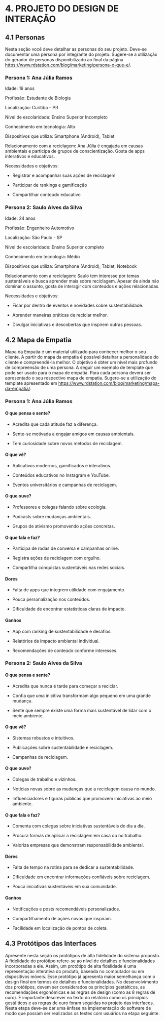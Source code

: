 # 4. PROJETO DO DESIGN DE INTERAÇÃO

## 4.1 Personas
Nesta seção você deve detalhar as personas do seu projeto. Deve-se documentar uma persona por integrante do projeto. Sugere-se a utilização do gerador de personas disponibilizado ao final da página https://www.rdstation.com/blog/marketing/persona-o-que-e/.

### Persona 1: Ana Júlia Ramos  
Idade: 19 anos

Profissão: Estudante de Biologia

Localização: Curitiba – PR

Nível de escolaridade: Ensino Superior Incompleto

Conhecimento em tecnologia: Alto

Dispositivos que utiliza: Smartphone (Android), Tablet

Relacionamento com a reciclagem: Ana Júlia é engajada em causas ambientais e participa de grupos de conscientização. Gosta de apps interativos e educativos.

Necessidades e objetivos:

- Registrar e acompanhar suas ações de reciclagem

- Participar de rankings e gamificação

- Compartilhar conteúdo educativo

### Persona 2: Saulo Alves da Silva
Idade: 24 anos

Profissão: Engenheiro Automotivo

Localização: São Paulo - SP

Nível de escolaridade: Ensino Superior completo

Conhecimento em tecnologia: Médio

Dispositivos que utiliza: Smartphone (Android), Tablet, Notebook

Relacionamento com a reciclagem: Saulo tem interesse por temas sustentáveis e busca aprender mais sobre reciclagem. Apesar de ainda não dominar o assunto, gosta de interagir com conteúdos e ações relacionadas.

Necessidades e objetivos:

- Ficar por dentro de eventos e novidades sobre sustentabilidade.

- Aprender maneiras práticas de reciclar melhor.
  
- Divulgar iniciativas e descobertas que inspirem outras pessoas.

## 4.2 Mapa de Empatia
Mapa da Empatia é um material utilizado para conhecer melhor o seu cliente. A partir do mapa da empatia é possível detalhar a personalidade do cliente e compreendê-la melhor. O objetivo é obter um nível mais profundo de compreensão de uma persona. A seguir um exemplo de template que pode ser usado para o mapa de empatia. Para cada persona deverá ser apresentado o seu respectivo mapa de empatia. Sugere-se a utilização do template apresentado em https://www.rdstation.com/blog/marketing/mapa-da-empatia/.

### Persona 1: Ana Júlia Ramos

#### O que pensa e sente?

- Acredita que cada atitude faz a diferença.

- Sente-se motivada a engajar amigos em causas ambientais.

- Tem curiosidade sobre novos métodos de reciclagem.

#### O que vê?

- Aplicativos modernos, gamificados e interativos.

- Conteúdos educativos no Instagram e YouTube.

- Eventos universitários e campanhas de reciclagem.

#### O que ouve?

- Professores e colegas falando sobre ecologia.

- Podcasts sobre mudanças ambientais.

- Grupos de ativismo promovendo ações concretas.

#### O que fala e faz?

- Participa de rodas de conversa e campanhas online.

- Registra ações de reciclagem com orgulho.

- Compartilha conquistas sustentáveis nas redes sociais.

#### Dores

- Falta de apps que integrem utilidade com engajamento.

- Pouca personalização nos conteúdos.

- Dificuldade de encontrar estatísticas claras de impacto.

#### Ganhos

- App com ranking de sustentabilidade e desafios.

- Relatórios de impacto ambiental individual.

- Recomendações de conteúdo conforme interesses.


### Persona 2: Saulo Alves da Silva

#### O que pensa e sente?

- Acredita que nunca é tarde para começar a reciclar.

- Confia que uma inicitiva transformam algo pequeno em uma grande mudança.

- Sente que sempre existe uma forma mais sustentável de lidar com o meio ambiente.


#### O que vê?

- Sistemas robustos e intuitivos.

- Publicações sobre sustentabilidade e reciclagem.

- Campanhas de reciclagem.

#### O que ouve?

- Colegas de trabalho e vizinhos.

- Notícias novas sobre as mudanças que a reciclagem causa no mundo.

- Influenciadores e figuras públicas que promovem iniciativas ao meio ambiente.

#### O que fala e faz?

- Comenta com colegas sobre iniciativas sustentáveis do dia a dia.

- Procura formas de aplicar a reciclagem em casa ou no trabalho.

- Valoriza empresas que demonstram responsabilidade ambiental.

#### Dores

- Falta de tempo na rotina para se dedicar a sustentabilidade.

- Dificuldade em encontrar informações confiáveis sobre reciclagem.

- Pouca iniciativas sustentáveis em sua comunidade.

#### Ganhos

- Notificações e posts recomendáveis personalizados.

- Compartilhamento de ações novas que inspiram.

- Facilidade em localização de pontos de coleta.

## 4.3 Protótipos das Interfaces
Apresente nesta seção os protótipos de alta fidelidade do sistema proposto. A fidelidade do protótipo refere-se ao nível de detalhes e funcionalidades incorporadas a ele. Assim, um protótipo de alta fidelidade é uma representação interativa do produto, baseada no computador ou em dispositivos móveis. Esse protótipo já apresenta maior semelhança com o design final em termos de detalhes e funcionalidades. No desenvolvimento dos protótipos, devem ser considerados os princípios gestálticos, as recomendações ergonômicas e as regras de design (como as 8 regras de ouro). É importante descrever no texto do relatório como os princípios gestálticos e as regras de ouro foram seguidas no projeto das interfaces. Nesta etapa deve-se dar uma ênfase na implementação do software de modo que possam ser realizados os testes com usuários na etapa seguinte.

